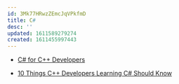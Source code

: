 ```yaml
---
id: 3Mk77HRwzZEmcJqVPkfmD
title: C#
desc: ''
updated: 1611589279274
created: 1611455997443
---
```


- [C# for C++ Developers](https://media.wiley.com/assets/264/22/0764557599_bonus_AppD.pdf)

- [10 Things C++ Developers Learning C# Should Know](http://geekswithblogs.net/BlackRabbitCoder/archive/2010/08/12/10-things-c-developers-learning-c-should-know.aspx)

